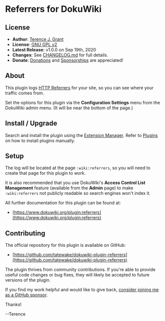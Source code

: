 # Referrers for DokuWiki

## License

* **Author**: [Terence J. Grant](mailto:tjgrant@tatewake.com)
* **License**: [GNU GPL v2](http://opensource.org/licenses/GPL-2.0)
* **Latest Release**: v1.0.0 on Sep 19th, 2020
* **Changes**: See [CHANGELOG.md](CHANGELOG.md) for full details.
* **Donate**: [Donations](http://tjgrant.com/wiki/donate) and [Sponsorships](https://github.com/sponsors/tatewake) are appreciated!

## About

This plugin logs [HTTP Referrers](https://en.wikipedia.org/wiki/HTTP_referer) for your site, so you can see where your traffic comes from.

Set the options for this plugin via the **Configuration Settings** menu from the DokuWiki admin menu. (It will be near the bottom of the page.)

## Install / Upgrade

Search and install the plugin using the [Extension Manager](https://www.dokuwiki.org/plugin:extension). Refer to [Plugins](https://www.dokuwiki.org/plugins) on how to install plugins manually.

## Setup

The log will be located at the page `:wiki:referrers`, so you will need to create that page for this plugin to work.

It is also recommended that you use DokuWiki's **Access Control List Management** feature (available from the **Admin** page) to make `:wiki:referrers` not publicly readable so search engines won't index it.


All further documentation for this plugin can be found at:

 * [https://www.dokuwiki.org/plugin:referrers](https://www.dokuwiki.org/plugin:referrers)

## Contributing

The official repository for this plugin is available on GitHub:

* [https://github.com/tatewake/dokuwiki-plugin-referrers](https://github.com/tatewake/dokuwiki-plugin-referrers)

The plugin thrives from community contributions. If you're able to provide useful code changes or bug fixes, they will likely be accepted to future versions of the plugin.

If you find my work helpful and would like to give back, [consider joining me as a GitHub sponsor](https://github.com/sponsors/tatewake).

Thanks!

--Terence
